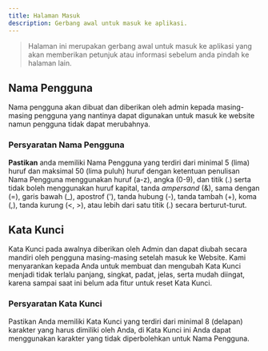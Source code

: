 ```yaml
---
title: Halaman Masuk
description: Gerbang awal untuk masuk ke aplikasi.
---
```


> Halaman ini merupakan gerbang awal untuk masuk ke aplikasi yang akan memberikan petunjuk atau informasi sebelum anda pindah ke halaman lain.

## Nama Pengguna

Nama pengguna akan dibuat dan diberikan oleh admin kepada masing-masing pengguna yang nantinya dapat digunakan untuk masuk ke website namun pengguna tidak dapat merubahnya.

### Persyaratan Nama Pengguna

**Pastikan** anda memiliki Nama Pengguna yang terdiri dari minimal 5 (lima) huruf dan maksimal 50 (lima puluh) huruf dengan ketentuan penulisan Nama Pengguna menggunakan huruf (a-z), angka (0-9), dan titik (.) serta tidak boleh menggunakan huruf kapital, tanda _ampersand_ (&), sama dengan (=), garis bawah (\_), apostrof ('), tanda hubung (-), tanda tambah (+), koma (,), tanda kurung (&lt;, >), atau lebih dari satu titik (.) secara berturut-turut.

## Kata Kunci

Kata Kunci pada awalnya diberikan oleh Admin dan dapat diubah secara mandiri oleh pengguna masing-masing setelah masuk ke Website.
Kami menyarankan kepada Anda untuk membuat dan mengubah Kata Kunci menjadi tidak terlalu panjang, singkat, padat, jelas, serta mudah diingat, karena sampai saat ini belum ada fitur untuk reset Kata Kunci.

### Persyaratan Kata Kunci

Pastikan Anda memiliki Kata Kunci yang terdiri dari minimal 8 (delapan) karakter yang harus dimiliki oleh Anda, di Kata Kunci ini Anda dapat menggunakan karakter yang tidak diperbolehkan untuk Nama Pengguna.
